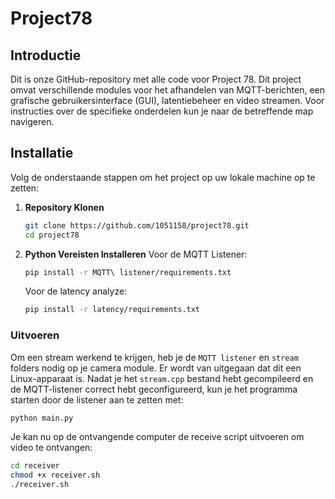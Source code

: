 # Project78

## Introductie

Dit is onze GitHub-repository met alle code voor Project 78. Dit project omvat verschillende modules voor het afhandelen van MQTT-berichten, een grafische gebruikersinterface (GUI), latentiebeheer en video streamen. Voor instructies over de specifieke onderdelen kun je naar de betreffende map navigeren.

## Installatie

Volg de onderstaande stappen om het project op uw lokale machine op te zetten:

1. **Repository Klonen**
    ```bash
    git clone https://github.com/1051158/project78.git
    cd project78
    ```

2. **Python Vereisten Installeren**
    Voor de MQTT Listener:
    ```bash
    pip install -r MQTT\ listener/requirements.txt
    ```
   Voor de latency analyze:
    ```bash
    pip install -r latency/requirements.txt
    ```

### Uitvoeren

Om een stream werkend te krijgen, heb je de `MQTT listener` en `stream` folders nodig op je camera module. Er wordt van uitgegaan dat dit een Linux-apparaat is. Nadat je het `stream.cpp` bestand hebt gecompileerd en de MQTT-listener correct hebt geconfigureerd, kun je het programma starten door de listener aan te zetten met:

```bash
python main.py
```

Je kan nu op de ontvangende computer de receive script uitvoeren om video te ontvangen:
```bash
cd receiver
chmod +x receiver.sh
./receiver.sh
```
